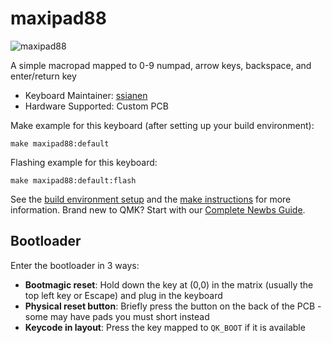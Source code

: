 # maxipad88

![maxipad88]()

A simple macropad mapped to 0-9 numpad, arrow keys, backspace, and enter/return key

* Keyboard Maintainer: [ssianen](https://github.com/ssianen)
* Hardware Supported: Custom PCB

Make example for this keyboard (after setting up your build environment):

    make maxipad88:default

Flashing example for this keyboard:

    make maxipad88:default:flash

See the [build environment setup](https://docs.qmk.fm/#/getting_started_build_tools) and the [make instructions](https://docs.qmk.fm/#/getting_started_make_guide) for more information. Brand new to QMK? Start with our [Complete Newbs Guide](https://docs.qmk.fm/#/newbs).

## Bootloader

Enter the bootloader in 3 ways:

* **Bootmagic reset**: Hold down the key at (0,0) in the matrix (usually the top left key or Escape) and plug in the keyboard
* **Physical reset button**: Briefly press the button on the back of the PCB - some may have pads you must short instead
* **Keycode in layout**: Press the key mapped to `QK_BOOT` if it is available
